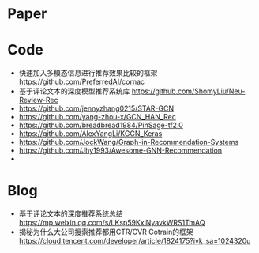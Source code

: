 # Paper


# Code
- 快速加入多模态信息进行推荐效果比较的框架 https://github.com/PreferredAI/cornac
- 基于评论文本的深度模型推荐系统库 https://github.com/ShomyLiu/Neu-Review-Rec
- https://github.com/jennyzhang0215/STAR-GCN
- https://github.com/yang-zhou-x/GCN_HAN_Rec
- https://github.com/breadbread1984/PinSage-tf2.0
- https://github.com/AlexYangLi/KGCN_Keras
- https://github.com/JockWang/Graph-in-Recommendation-Systems
- https://github.com/Jhy1993/Awesome-GNN-Recommendation
- 
 
# Blog
- 基于评论文本的深度推荐系统总结 https://mp.weixin.qq.com/s/LKsp59KxlNyavkWRS1TmAQ
- 揭秘为什么大公司搜索推荐都用CTR/CVR Cotrain的框架 https://cloud.tencent.com/developer/article/1824175?ivk_sa=1024320u